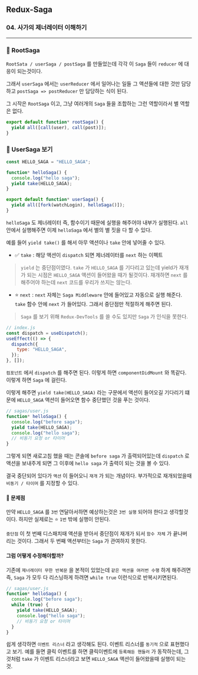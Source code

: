 ## Redux-Saga

### 04. 사가의 제너레이터 이해하기

---

### 📌 RootSaga

`RootSata / userSaga / postSaga` 를 만들었는데 각각 이 `Saga` 들이 `reducer` 에 대응이 되는것이다.

그래서 `userSaga` 에서는 `userReducer` 에서 일어나는 일들 그 액션들에 대한 것만 담당하고 `postSaga => postReducer` 만 담당하는 식이 된다.

그 시작은 `RootSaga` 이고, 그냥 여러개의 `Saga` 들을 조합하는 그런 역할이라서 별 역할은 없다.

```js
export default function* rootSaga() {
  yield all([call(user), call(post)]);
}
```

### 📌 UserSaga 보기

```js
const HELLO_SAGA = "HELLO_SAGA";

function* helloSaga() {
  console.log("hello saga");
  yield take(HELLO_SAGA);
}

export default function* userSaga() {
  yield all([fork(watchLogin), helloSaga()]);
}
```

`helloSaga` 도 제너레이터 즉, 함수이기 때문에 실행을 해주어야 내부가 실행된다. `all` 안에서 실행해주면 이제 `helloSaga` 에서 별의 별 짓을 다 할 수 있다.

예를 들어 `yield take()` 를 해서 아무 액션이나 `take` 안에 넣어줄 수 있다.

- ✅ `take` : 해당 액션이 `dispatch` 되면 제너레이터를 `next` 하는 이펙트

> `yield` 는 중단점이였다. `take` 가 `HELLO_SAGA` 를 기다리고 있는데 yield가 재개가 되는 시점은 `HELLO_SAGA` 액션이 들어왔을 때가 될것이다. 재개하면 `next` 를 해주어야 하는데 `next` 코드를 우리가 쓰지는 않는다.

- ⭐️ `next` : `next` 자체는 `Saga Middleware` 안에 들어있고 자동으로 실행 해준다.
  `take` 함수 안에 `next` 가 들어있다. 그래서 중단점만 적절하게 해주면 된다.

> `Saga` 를 보기 위해 `Redux-DevTools` 를 쓸 수도 있지만 `Saga` 가 인식을 못한다.

```jsx
// index.js
const dispatch = useDispatch();
useEffect(() => {
  dispatch({
    type: "HELLO_SAGA",
  });
}, []);
```

`컴포넌트` 에서 `dispatch` 를 해주면 된다. 이렇게 하면 `componentDidMount` 와 똑같다.
이렇게 하면 `Saga` 에 걸린다.

이렇게 해주면 `yield take(HELLO_SAGA)` 라는 구문에서 액션이 들어오길 기다리기 떄문에 `HELLO_SAGA` 액션이 들어오면 함수 중단했던 것을 푸는 것이다.

```jsx
// sagas/user.js
function* helloSaga() {
  console.log("before saga");
  yield take(HELLO_SAGA);
  console.log("hello saga");
  // 비동기 요청 or 타이머
}
```

그렇게 되면 새로고침 했을 때는 콘솔에 `before saga` 가 출력되어있는데 `dispatch` 로 액션을 보내주게 되면 그 이후에 `hello saga` 가 출력이 되는 것을 볼 수 있다.

결국 중단되어 있다가 `액션` 이 들어오니 `재개` 가 되는 개념이다.
부가적으로 재개되었을때 `비동기 / 타이머` 를 지정할 수 있다.

#### 📍 문제점

만약 `HELLO_SAGA` 를 `3번` 연달아서하면 예상하는것은 `3번 실행` 되어야 한다고 생각할것이다.
하지만 실제로는 ⭐️ `1번` 밖에 실행이 안된다.

`중단점` 이 첫 번째 디스패치때 액션을 받아서 중단점이 재개가 되서 `함수 자체` 가 끝나버리는 것이다.
그래서 두 번째 액션부터는 `Saga` 가 관여하지 못한다.

#### 그럼 어떻게 수정해야할까?

기존에 `제너레이터 무한 반복문` 을 본적이 있었는데 `같은 액션을 여러번 수행` 하게 해주려면 즉, `Saga` 가 모두 다 리스닝하게 하려면 `while true` 이런식으로 반복시키면된다.

```jsx
// sagas/user.js
function* helloSaga() {
  console.log("before saga");
  while (true) {
    yield take(HELLO_SAGA);
    console.log("hello saga");
    // 비동기 요청 or 타이머
  }
}
```

쉽게 생각하면 `이벤트 리스너` 라고 생각해도 된다. 이벤트 리스너를 `동기적` 으로 표현했다고 보기.
예를 들면 클릭 이벤트를 하면 클릭이벤트에 `등록해둔 핸들러` 가 동작하는데, 그것처럼 `take` 가 이벤트 리스너라고 보면 `HELLO_SAGA` 액션이 들어왔을때 실행이 되는것.
